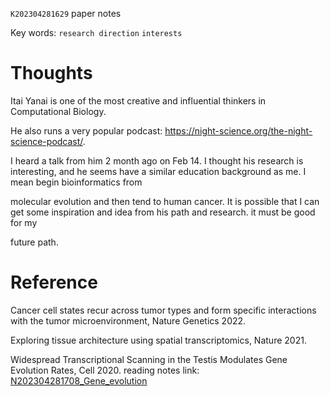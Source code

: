  `K202304281629` paper notes
 
 Key words: `research direction` `interests` 
 
# Thoughts

Itai Yanai is one of the most creative and influential thinkers in Computational Biology.

He also runs a very popular podcast: https://night-science.org/the-night-science-podcast/.

I heard a talk from him 2 month ago on Feb 14. I thought his research is interesting, and he seems have a similar education background as me. I mean begin bioinformatics from

molecular evolution and then tend to human cancer. It is possible that I can get some inspiration and idea from his path and research. it must be good for my

future path.



# Reference

Cancer cell states recur across tumor types and form specific interactions with the tumor microenvironment, Nature Genetics 2022.

Exploring tissue architecture using spatial transcriptomics, Nature 2021.

Widespread Transcriptional Scanning in the Testis Modulates Gene Evolution Rates, Cell 2020. reading notes link: [N202304281708_Gene_evolution](https://github.com/yz46606/paper_note/blob/main/N202304281708_Gene_evolution.md)
